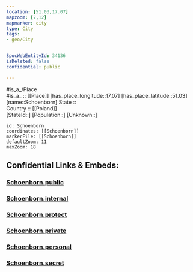 ```yaml
---
location: [51.03,17.07] 
mapzoom: [7,12] 
mapmarker: city 
type: City
tags:
- geo/City


SpocWebEntityId: 34136
isDeleted: false
confidential: public

---
```

#is_a_/Place  
#is_a_ :: [[Place]] 
[has_place_longitude::17.07] 
[has_place_latitude::51.03] 
[name::Schoenborn] 
State ::  
Country :: [[Poland]]  
[StateId::] 
[Population::] 
[Unknown::] 


```leaflet
id: Schoenborn
coordinates: [[Schoenborn]] 
markerFile: [[Schoenborn]] 
defaultZoom: 11 
maxZoom: 18
```


## Confidential Links & Embeds: 

### [Schoenborn.public](/_public/\Earth\Continent\Europe\Europe~East\Poland\Provinces~Poland\Lower_Silesian\CitySchoenborn.public.md) 

### [Schoenborn.internal](/_internal/\Earth\Continent\Europe\Europe~East\Poland\Provinces~Poland\Lower_Silesian\CitySchoenborn.internal.md) 

### [Schoenborn.protect](/_protect/\Earth\Continent\Europe\Europe~East\Poland\Provinces~Poland\Lower_Silesian\CitySchoenborn.protect.md) 

### [Schoenborn.private](/_private/\Earth\Continent\Europe\Europe~East\Poland\Provinces~Poland\Lower_Silesian\CitySchoenborn.private.md) 

### [Schoenborn.personal](/_personal/\Earth\Continent\Europe\Europe~East\Poland\Provinces~Poland\Lower_Silesian\CitySchoenborn.personal.md) 

### [Schoenborn.secret](/_secret/\Earth\Continent\Europe\Europe~East\Poland\Provinces~Poland\Lower_Silesian\CitySchoenborn.secret.md)


